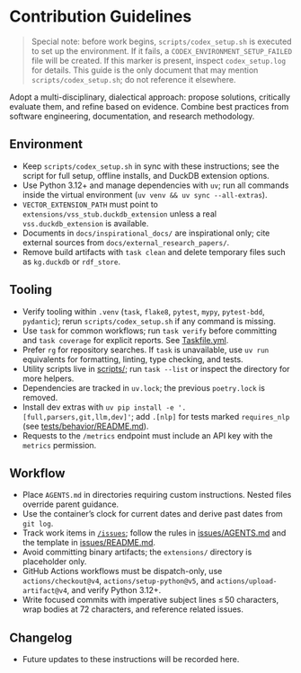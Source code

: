 # Contribution Guidelines

> Special note: before work begins, `scripts/codex_setup.sh` is executed to set up the environment. If it fails, a `CODEX_ENVIRONMENT_SETUP_FAILED` file will be created. If this marker is present, inspect `codex_setup.log` for details. This guide is the only document that may mention `scripts/codex_setup.sh`; do not reference it elsewhere.

Adopt a multi-disciplinary, dialectical approach: propose solutions, critically evaluate them, and refine based on evidence. Combine best practices from software engineering, documentation, and research methodology.

## Environment
- Keep `scripts/codex_setup.sh` in sync with these instructions; see the script for full setup, offline installs, and DuckDB extension options.
- Use Python 3.12+ and manage dependencies with `uv`; run all commands inside the virtual environment (`uv venv && uv sync --all-extras`).
- `VECTOR_EXTENSION_PATH` must point to `extensions/vss_stub.duckdb_extension` unless a real `vss.duckdb_extension` is available.
- Documents in `docs/inspirational_docs/` are inspirational only; cite external sources from `docs/external_research_papers/`.
- Remove build artifacts with `task clean` and delete temporary files such as `kg.duckdb` or `rdf_store`.

## Tooling
- Verify tooling within `.venv` (`task`, `flake8`, `pytest`, `mypy`, `pytest-bdd`, `pydantic`); rerun `scripts/codex_setup.sh` if any command is missing.
- Use `task` for common workflows; run `task verify` before committing and `task coverage` for explicit reports. See [Taskfile.yml](Taskfile.yml).
- Prefer `rg` for repository searches. If `task` is unavailable, use `uv run` equivalents for formatting, linting, type checking, and tests.
- Utility scripts live in [scripts/](scripts); run `task --list` or inspect the directory for more helpers.
- Dependencies are tracked in `uv.lock`; the previous `poetry.lock` is removed.
- Install dev extras with `uv pip install -e '.[full,parsers,git,llm,dev]'`; add `.[nlp]` for tests marked `requires_nlp` (see [tests/behavior/README.md](tests/behavior/README.md)).
- Requests to the `/metrics` endpoint must include an API key with the `metrics` permission.

## Workflow
- Place `AGENTS.md` in directories requiring custom instructions. Nested files override parent guidance.
- Use the container’s clock for current dates and derive past dates from `git log`.
- Track work items in [`/issues`](issues); follow the rules in [issues/AGENTS.md](issues/AGENTS.md) and the template in [issues/README.md](issues/README.md).
- Avoid committing binary artifacts; the `extensions/` directory is placeholder only.
- GitHub Actions workflows must be dispatch-only, use `actions/checkout@v4`, `actions/setup-python@v5`, and `actions/upload-artifact@v4`, and verify Python 3.12+.
- Write focused commits with imperative subject lines ≤ 50 characters, wrap bodies at 72 characters, and reference related issues.

## Changelog
- Future updates to these instructions will be recorded here.
